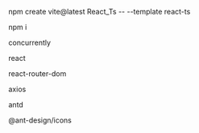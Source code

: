 <p>npm create vite@latest React_Ts -- --template react-ts</p>
<p>npm i</p>
<p>concurrently</p>
<p>react</p>
<p>react-router-dom</p>
<p>axios</p>
<p>antd</p>
<p>@ant-design/icons</p>
